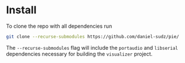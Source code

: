 # Install
To clone the repo with all dependencies run 
```bash 
git clone --recurse-submodules https://github.com/daniel-sudz/pie/
```
The ```--recurse-submodules``` flag will include the ```portaudio``` and ```libserial``` dependencies necessary for building the ```visualizer``` project. 
